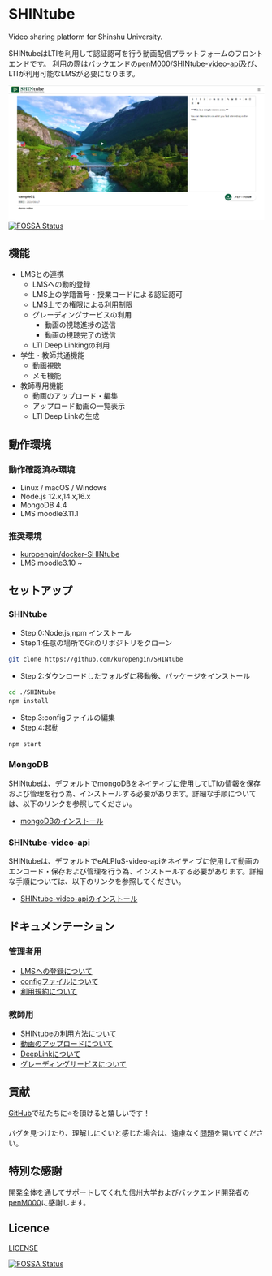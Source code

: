 # SHINtube
Video sharing platform for Shinshu University.

SHINtubeはLTIを利用して認証認可を行う動画配信プラットフォームのフロントエンドです。
利用の際はバックエンドの[penM000/SHINtube-video-api](https://github.com/penM000/SHINtube-video-api)及び、LTIが利用可能なLMSが必要になります。

![SHINtubePreview](./docs/img/SHINtubeDemo.png "SHINtube")
[![FOSSA Status](https://app.fossa.com/api/projects/git%2Bgithub.com%2FeALPS%2FSHINtube.svg?type=shield)](https://app.fossa.com/projects/git%2Bgithub.com%2FeALPS%2FSHINtube?ref=badge_shield)

## 機能
- LMSとの連携
    - LMSへの動的登録
	- LMS上の学籍番号・授業コードによる認証認可
	- LMS上での権限による利用制限
	- グレーディングサービスの利用
		- 動画の視聴進捗の送信
		- 動画の視聴完了の送信
    - LTI Deep Linkingの利用
- 学生・教師共通機能
	- 動画視聴
    - メモ機能
- 教師専用機能
    - 動画のアップロード・編集
    - アップロード動画の一覧表示
    - LTI Deep Linkの生成

## 動作環境
### 動作確認済み環境
- Linux / macOS / Windows
- Node.js 12.x,14.x,16.x
- MongoDB 4.4
- LMS moodle3.11.1

### 推奨環境
- [kuropengin/docker-SHINtube](https://github.com/kuropengin/docker-SHINtube)
- LMS moodle3.10 ~

## セットアップ
### SHINtube
- Step.0:Node.js,npm インストール
- Step.1:任意の場所でGitのリポジトリをクローン
```bash
git clone https://github.com/kuropengin/SHINtube
```
- Step.2:ダウンロードしたフォルダに移動後、パッケージをインストール
```bash
cd ./SHINtube
npm install
```
- Step.3:configファイルの編集
- Step.4:起動
```bash
npm start
```
### MongoDB
SHINtubeは、デフォルトでmongoDBをネイティブに使用してLTIの情報を保存および管理を行う為、インストールする必要があります。詳細な手順については、以下のリンクを参照してください。
 - [mongoDBのインストール](https://docs.mongodb.com/manual/administration/install-community/)
### SHINtube-video-api
SHINtubeは、デフォルトでeALPluS-video-apiをネイティブに使用して動画のエンコード・保存および管理を行う為、インストールする必要があります。詳細な手順については、以下のリンクを参照してください。
 - [SHINtube-video-apiのインストール](https://github.com/penM000/SHINtube-video-api)

## ドキュメンテーション
### 管理者用
 - [LMSへの登録について](./docs/RegistrationLMS.md)
 - [configファイルについて](./docs/ConfigSetting.md)
 - [利用規約について](./docs/AboutManual.md)

### 教師用
 - [SHINtubeの利用方法について](./docs/SHINtubeManual.md#SHINtubeの利用)
 - [動画のアップロードについて](./docs/SHINtubeManual.md#動画のアップロード・編集)
 - [DeepLinkについて](./docs/SHINtubeManual.md#DeepLinkについて)
 - [グレーディングサービスについて](./docs/SHINtubeManual.md#グレーディングサービスについて)


## 貢献
[GitHub](https://github.com/kuropengin/SHINtube)で私たちに⭐を頂けると嬉しいです！

バグを見つけたり、理解しにくいと感じた場合は、遠慮なく[問題](.github/CONTRIBUTING.md)を開いてください。

## 特別な感謝
開発全体を通してサポートしてくれた信州大学およびバックエンド開発者の[penM000](https://github.com/penM000)に感謝します。

## Licence
[LICENSE](.github/LICENSE)

[![FOSSA Status](https://app.fossa.com/api/projects/git%2Bgithub.com%2FeALPS%2FSHINtube.svg?type=large)](https://app.fossa.com/projects/git%2Bgithub.com%2FeALPS%2FSHINtube?ref=badge_large)
